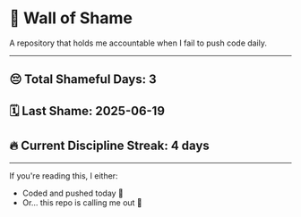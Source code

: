 # 🧱 Wall of Shame

A repository that holds me accountable when I fail to push code daily.

---

## 😔 Total Shameful Days: **3**
## 🗓️ Last Shame: **2025-06-19**
## 🔥 Current Discipline Streak: **4 days**

---

If you're reading this, I either:
- Coded and pushed today 💪
- Or... this repo is calling me out 😤
